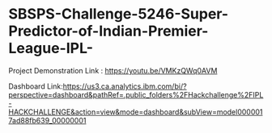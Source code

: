 # SBSPS-Challenge-5246-Super-Predictor-of-Indian-Premier-League-IPL-

Project Demonstration Link : https://youtu.be/VMKzQWq0AVM

Dashboard Link:https://us3.ca.analytics.ibm.com/bi/?perspective=dashboard&pathRef=.public_folders%2FHackchallenge%2FIPL-HACKCHALLENGE&action=view&mode=dashboard&subView=model0000017ad88fb639_00000001
